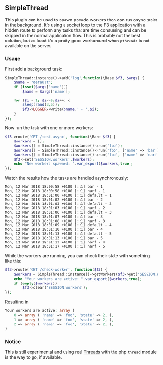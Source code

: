 ## SimpleThread

This plugin can be used to spawn pseudo workers than can run async tasks in the background.
It's using a socket loop to the F3 application with a hidden route to perform any tasks that are time consuming and can be skipped in the normal application flow.
This is probably not the best solution, but as least it's a pretty good workaround when `pthreads` is not available on the server.

### Usage

First add a background task:

```php
SimpleThread::instance()->add('log',function(\Base $f3, $args) {
	$name = 'default';
	if (isset($args['name']))
		$name = $args['name'];

	for ($i = 1; $i<=5;$i++) {
		sleep(rand(3,5));
		$f3->LOGGER->write($name.' - '.$i);
	}
});
```

Now run the task with one or more workers:

````php
$f3->route('GET /test-async', function(\Base $f3) {
	$workers = [];
	$workers[] = SimpleThread::instance()->run('foo');
	$workers[] = SimpleThread::instance()->run('foo', ['name' => 'bar']);
	$workers[] = SimpleThread::instance()->run('foo', ['name' => 'narf']);
	$f3->set('SESSION.workers',$workers);
	echo "New workers spawned: ".var_export($workers,true);
});
````

Watch the results how the tasks are handled asynchronously:

```
Mon, 12 Mar 2018 18:00:58 +0100 [::1] bar - 1
Mon, 12 Mar 2018 18:00:58 +0100 [::1] narf - 1
Mon, 12 Mar 2018 18:01:00 +0100 [::1] default - 1
Mon, 12 Mar 2018 18:01:02 +0100 [::1] bar - 2
Mon, 12 Mar 2018 18:01:03 +0100 [::1] default - 2
Mon, 12 Mar 2018 18:01:03 +0100 [::1] narf - 2
Mon, 12 Mar 2018 18:01:06 +0100 [::1] default - 3
Mon, 12 Mar 2018 18:01:07 +0100 [::1] bar - 3
Mon, 12 Mar 2018 18:01:08 +0100 [::1] narf - 3
Mon, 12 Mar 2018 18:01:09 +0100 [::1] default - 4
Mon, 12 Mar 2018 18:01:10 +0100 [::1] bar - 4
Mon, 12 Mar 2018 18:01:13 +0100 [::1] default - 5
Mon, 12 Mar 2018 18:01:13 +0100 [::1] bar - 5
Mon, 12 Mar 2018 18:01:13 +0100 [::1] narf - 4
Mon, 12 Mar 2018 18:01:17 +0100 [::1] narf - 5
```

While the workers are running, you can check their state with something like this:

````php
$f3->route('GET /check-worker', function($f3) {
	$workers = SimpleThread::instance()->getWorkers($f3->get('SESSION.workers'));
	echo "Your workers are active: ".var_export($workers,true);
	if (empty($workers))
		$f3->clear('SESSION.workers');
});
````

Resulting in

```php
Your workers are active: array ( 
	0 => array ( 'name' => 'foo', 'state' => 2, ), 
	1 => array ( 'name' => 'foo', 'state' => 2, ), 
	2 => array ( 'name' => 'foo', 'state' => 2, ),
)
```

### Notice

This is still experimental and using real [Threads](http://php.net/manual/de/class.thread.php) with the php `thread` module is the way to go, if available.
